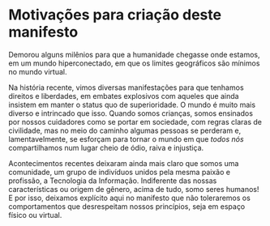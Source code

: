 # Motivações para criação deste manifesto
Demorou alguns milênios para que a humanidade chegasse onde estamos, em um mundo hiperconectado, em que os limites geográficos são mínimos no mundo virtual.

Na história recente, vimos diversas manifestações para que tenhamos direitos e liberdades, em embates explosivos com aqueles que ainda insistem em manter o status quo de superioridade.  O mundo é muito mais diverso e intrincado que isso.
Quando somos crianças, somos ensinados por nossos cuidadores como se portar em sociedade, com regras claras de civilidade, mas no meio do caminho algumas pessoas se perderam e, lamentavelmente, se esforçam para tornar o mundo em que *todos nós* compartilhamos num lugar cheio de ódio, raiva e injustiça.

Acontecimentos recentes deixaram ainda mais claro que somos uma comunidade, um grupo de indivíduos unidos pela mesma paixão e profissão, a Tecnologia da Informação. Indiferente das nossas características ou origem de gênero, acima de tudo, somo seres humanos! E por isso, deixamos explícito aqui no manifesto que não toleraremos os comportamentos que desrespeitam nossos princípios, seja em espaço físico ou virtual.
